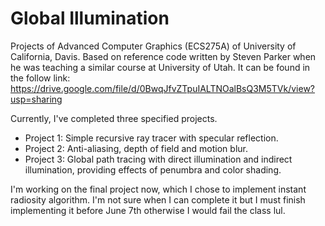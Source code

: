 # Global Illumination
Projects of Advanced Computer Graphics (ECS275A) of University of California, Davis.
Based on reference code written by Steven Parker when he was teaching a similar course at University of Utah. It can be found in the follow link:
https://drive.google.com/file/d/0BwqJfvZTpuIALTNOalBsQ3M5TVk/view?usp=sharing

Currently, I've completed three specified projects. 
 - Project 1: Simple recursive ray tracer with specular reflection.
 - Project 2: Anti-aliasing, depth of field and motion blur.
 - Project 3: Global path tracing with direct illumination and indirect illumination, providing effects of penumbra and color shading.

I'm working on the final project now, which I chose to implement instant radiosity algorithm. I'm not sure when I can complete it but I must finish implementing it before June 7th otherwise I would fail the class lul.